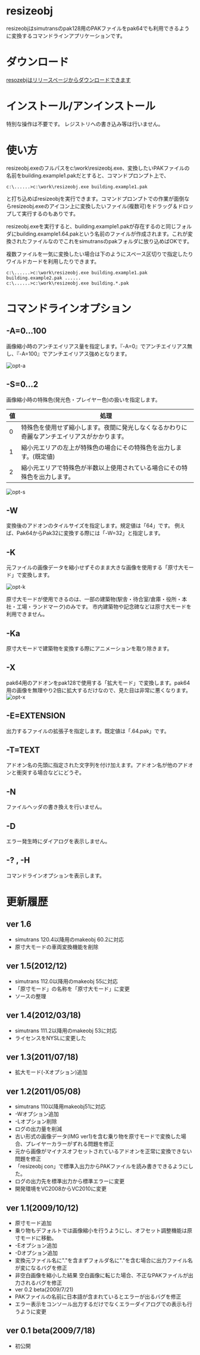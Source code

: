 
# resizeobj
resizeobjはsimutransのpak128用のPAKファイルをpak64でも利用できるように変換するコマンドラインアプリケーションです。

# ダウンロード

[resozebjはリリースページからダウンロードできます](https://github.com/wa-st/resizeobj/releases)

# インストール/アンインストール

特別な操作は不要です。
レジストリへの書き込み等は行いません。

# 使い方
resizeobj.exeのフルパスをc:\work\resizeobj.exe、変換したいPAKファイルの名前をbuilding.example1.pakだとすると、コマンドプロンプト上で、

```
c:\......>c:\work\resizeobj.exe building.example1.pak
```

と打ち込めばresizeobjを実行できます。コマンドプロンプトでの作業が面倒ならresizeobj.exeのアイコン上に変換したいファイル(複数可)をドラッグ＆ドロップして実行するのもありです。

resizeobj.exeを実行すると、building.example1.pakが存在するのと同じフォルダにbuilding.example1.64.pakという名前のファイルが作成されます。これが変換されたファイルなのでこれをsimutransのpakフォルダに放り込めばOKです。

複数ファイルを一気に変換したい場合は下のようにスペース区切りで指定したりワイルドカードを利用したりできます。

```
c:\......>c:\work\resizeobj.exe building.example1.pak building.example2.pak ......
c:\......>c:\work\resizeobj.exe building.*.pak
```

# コマンドラインオプション

## -A=0...100
画像縮小時のアンチエイリアス量を指定します。『-A=0』でアンチエイリアス無し、『-A=100』でアンチエイリアス強めとなります。

![opt-a](./opt-a.png)

## -S=0...2
画像縮小時の特殊色(発光色・プレイヤー色)の扱いを指定します。

|値|処理|
|---|---|
|0|特殊色を使用せず縮小します。夜間に発光しなくなるかわりに奇麗なアンチエイリアスがかかります。|
|1|縮小元エリアの左上が特殊色の場合にその特殊色を出力します。(既定値)|
|2|縮小元エリアで特殊色が半数以上使用されている場合にその特殊色を出力します。|

![opt-s](./opt-s.png)

## -W
変換後のアドオンのタイルサイズを指定します。規定値は「64」です。
例えば、Pak64からPak32に変換する際には「-W=32」と指定します。

## -K
元ファイルの画像データを縮小せずそのまま大きな画像を使用する「原寸大モード」で変換します。

![opt-k](./opt-k.png)

原寸大モードが使用できるのは、一部の建築物(駅舎・待合室/倉庫・役所・本社・工場・ランドマーク)のみです。 市内建築物や記念碑などは原寸大モードを利用できません。

## -Ka
原寸大モードで建築物を変換する際にアニメーションを取り除きます。

## -X
pak64用のアドオンをpak128で使用する「拡大モード」で変換します。pak64用の画像を無理やり2倍に拡大するだけなので、見た目は非常に悪くなります。
![opt-x](./opt-x.png)

## -E=EXTENSION
出力するファイルの拡張子を指定します。既定値は「.64.pak」です。

## -T=TEXT
アドオン名の先頭に指定された文字列を付け加えます。アドオン名が他のアドオンと衝突する場合などにどうぞ。

## -N
ファイルヘッダの書き換えを行いません。

## -D
エラー発生時にダイアログを表示しません。

## -? , -H
コマンドラインオプションを表示します。

# 更新履歴

## ver 1.6
- simutrans 120.4以降用のmakeobj 60.2に対応
- 原寸大モードの車両変換機能を削除

## ver 1.5(2012/12)
- simutrans 112.0以降用のmakeobj 55に対応
- 「原寸モード」の名称を「原寸大モード」に変更
- ソースの整理

## ver 1.4(2012/03/18)
- simutrans 111.2以降用のmakeobj 53に対応
- ライセンスをNYSLに変更した

## ver 1.3(2011/07/18)
- 拡大モード(-Xオプション)追加

## ver 1.2(2011/05/08)
- simutrans 110以降用makeobj51に対応
- -Wオプション追加
- -Lオプション削除
- ログの出力量を削減
- 古い形式の画像データ(IMG ver1)を含む乗り物を原寸モードで変換した場合、プレイヤーカラーがずれる問題を修正
- 元から画像がマイナスオフセットされているアドオンを正常に変換できない問題を修正
- 「resizeobj con」で標準入出力からPAKファイルを読み書きできるようにした。
- ログの出力先を標準出力から標準エラーに変更
- 開発環境をVC2008からVC2010に変更

## ver 1.1(2009/10/12)
- 原寸モード追加
- 乗り物もデフォルトでは画像縮小を行うようにし、オフセット調整機能は原寸モードに移動。
- -Eオプション追加
- -Dオプション追加
- 変換元ファイル名に"."を含まずフォルダ名に"."を含む場合に出力ファイル名が変になるバグを修正
- 非空白画像を縮小した結果 空白画像に転じた場合、不正なPAKファイルが出力されるバグを修正
- ver 0.2 beta(2009/7/21)
- PAKファイルの名前に日本語が含まれているとエラーが出るバグを修正
- エラー表示をコンソール出力するだけでなくエラーダイアログでの表示も行うように変更

## ver 0.1 beta(2009/7/18)
- 初公開
